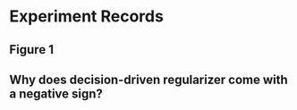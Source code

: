 # Experiment Records

## Figure 1



## Why does decision-driven regularizer come with a negative sign?
